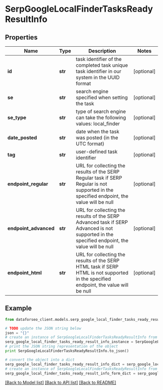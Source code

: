 # SerpGoogleLocalFinderTasksReadyResultInfo


## Properties

Name | Type | Description | Notes
------------ | ------------- | ------------- | -------------
**id** | **str** | task identifier of the completed task unique task identifier in our system in the UUID format | [optional] 
**se** | **str** | search engine specified when setting the task | [optional] 
**se_type** | **str** | type of search engine can take the following values: local_finder | [optional] 
**date_posted** | **str** | date when the task was posted (in the UTC format) | [optional] 
**tag** | **str** | user-defined task identifier | [optional] 
**endpoint_regular** | **str** | URL for collecting the results of the SERP Regular task if SERP Regular is not supported in the specified endpoint, the value will be null | [optional] 
**endpoint_advanced** | **str** | URL for collecting the results of the SERP Advanced task if SERP Advanced is not supported in the specified endpoint, the value will be null | [optional] 
**endpoint_html** | **str** | URL for collecting the results of the SERP HTML task if SERP HTML is not supported in the specified endpoint, the value will be null | [optional] 

## Example

```python
from dataforseo_client.models.serp_google_local_finder_tasks_ready_result_info import SerpGoogleLocalFinderTasksReadyResultInfo

# TODO update the JSON string below
json = "{}"
# create an instance of SerpGoogleLocalFinderTasksReadyResultInfo from a JSON string
serp_google_local_finder_tasks_ready_result_info_instance = SerpGoogleLocalFinderTasksReadyResultInfo.from_json(json)
# print the JSON string representation of the object
print SerpGoogleLocalFinderTasksReadyResultInfo.to_json()

# convert the object into a dict
serp_google_local_finder_tasks_ready_result_info_dict = serp_google_local_finder_tasks_ready_result_info_instance.to_dict()
# create an instance of SerpGoogleLocalFinderTasksReadyResultInfo from a dict
serp_google_local_finder_tasks_ready_result_info_form_dict = serp_google_local_finder_tasks_ready_result_info.from_dict(serp_google_local_finder_tasks_ready_result_info_dict)
```
[[Back to Model list]](../README.md#documentation-for-models) [[Back to API list]](../README.md#documentation-for-api-endpoints) [[Back to README]](../README.md)


